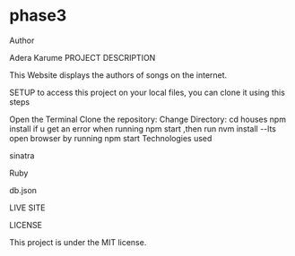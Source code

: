 # phase3

Author

Adera Karume
PROJECT DESCRIPTION

This Website displays the authors of songs on the internet.

SETUP
to access this project on your local files, you can clone it using this steps

  Open the Terminal
  Clone the repository: 
  Change Directory: cd houses
  npm install
  if u get an error when running npm start ,then run
  nvm install --lts
  open browser by running npm start
Technologies used

sinatra

Ruby

db.json

LIVE SITE


LICENSE

This project is under the MIT license.
